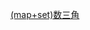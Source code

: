 [(map+set)数三角](https://www.lanqiao.cn/problems/17107/learning/?page=1&first_category_id=1&name=%E6%95%B0%E4%B8%89%E8%A7%92)

